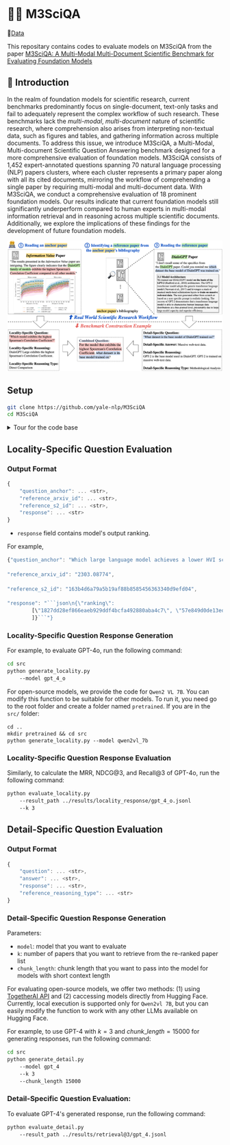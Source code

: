 # 🧑‍🔬 M3SciQA

<!-- 🏠[Home](https://) |  -->
🤗[Data](https://huggingface.co/datasets/yale-nlp/M3SciQA)

This repositary contains codes to evaluate models on M3SciQA from the paper [M3SciQA: A Multi-Modal Multi-Document Scientific Benchmark for Evaluating Foundation Models](https://)

## 👋 Introduction
In the realm of foundation models for scientific research, current benchmarks predominantly focus on single-document, text-only tasks and fail to adequately represent the complex workflow of such research. These benchmarks lack the $\textit{multi-modal}$, $\textit{multi-document}$ nature of scientific research, where comprehension also arises from interpreting non-textual data, such as figures and tables, and gathering information across multiple documents. To address this issue, we introduce M3SciQA, a Multi-Modal, Multi-document Scientific Question Answering benchmark designed for a more comprehensive evaluation of foundation models. M3SciQA consists of 1,452 expert-annotated questions spanning 70 natural language processing (NLP) papers clusters, where each cluster represents a primary paper along with all its cited documents, mirroring the workflow of comprehending a single paper by requiring multi-modal and multi-document data. With M3SciQA, we conduct a comprehensive evaluation of 18 prominent foundation models. Our results indicate that current foundation models still significantly underperform compared to human experts in multi-modal information retrieval and in reasoning across multiple scientific documents. Additionally, we explore the implications of these findings for the development of future foundation models. 

![Overview of M3SciQA benchmark](figures/overview.png)


## Setup 
```bash
git clone https://github.com/yale-nlp/M3SciQA
cd M3SciQA
```

<details>
<summary>Tour for the code base</summary>

```
.
├── data/
│   ├── locality.jsonl
│   ├── combined_test.jsonl
│   ├── combined_val.jsonl
│   ├── locality/
|   |   ├── 2310.04988
|   |       └── HVI_figure.png
|   |   ├── 2310.05030
|   |       └── diversity_score.png
|   |   ...
├── src/
│   ├── data_utils.py
│   ├── evaluate_detail.py
│   ├── evaluate_locality.py
│   ├── generate_detail.py
│   ├── generate_locality.py
│   ├── models_w_vision.py
│   ├── models_wo_vision.py
│   ├── README.md
├── results/
│   ├── locality_response/
│   ├── retrieval@1/
│   ├── retrieval@2/
│   ├── retrieval@3/
│   ├── retrieval@4/
│   ├── retrieval@5/
├── paper_cluster_S2_content.json
├── paper_cluster_S2.json
├── paper_full_content.json
├── retrieval_paper.json
├── README.md
└── .gitignore
```

- `data` folder contains locality-specific questions, combined question validation, and combined question test. Answers, explanations, and evidence for the test split are set to `null` to prevent testing data from leaking to the public. 
- `data/locality/` folder contains all images used to compose locality-specific questions. 
- `results/` contains evaluation results under different settings.
- `src/generate_locality.py`: script for generating responses for locality-specific questions.
- `src/evaluate_locality.py`: script for evaluating responses for locality-specific questions.
- `src/generate_detail.py`: script for generating responses for detail-specific questions.
- `src/evaluate_detail.py`: script for evaluating responses for detail-specific questions.
- For locality reasoning types, we use the mapping:
```js
{
    "1": Comparison
    "2": Data Extraction 
    "3": Location
    "4": Visual Understanding
}
```
</details>

## Locality-Specific Question Evaluation
### Output Format
```js
{
    "question_anchor": ... <str>, 
    "reference_arxiv_id": ... <str>, 
    "reference_s2_id": ... <str>, 
    "response": ... <str>
}
```
- `response` field contains model's output ranking.

For example, 
```js
{"question_anchor": "Which large language model achieves a lower HVI score than OPT but a higher HVI score than Alpaca?", 

"reference_arxiv_id": "2303.08774", 

"reference_s2_id": "163b4d6a79a5b19af88b8585456363340d9efd04", 

"response": "```json\n{\"ranking\":             
        [\"1827dd28ef866eaeb929ddf4bcfa492880aba4c7\", \"57e849d0de13ed5f91d086936296721d4ff75a75\", \"2b2591c151efc43e8836a5a6d17e44c04bb68260\", \"62b322b0bead56d6a252a2e24de499ea8385ad7f\", \"964bd39b546f0f6625ff3b9ef1083f797807ef2e\", \"597d9134ffc53d9c3ba58368d12a3e4d24893bf0\"
        ]}```"}
```

### Locality-Specific Question Response Generation
For example, to evaluate GPT-4o, run the following command:
```bash
cd src 
python generate_locality.py 
    --model gpt_4_o
```

For open-source models, we provide the code for `Qwen2 VL 7B`. You can modify this function to be suitable for other models. To run it, you need go to the root folder and create a folder named `pretrained`. If you are in the `src/` folder:

```
cd ..
mkdir pretrained && cd src
python generate_locality.py --model qwen2vl_7b
```

### Locality-Specific Question Response Evaluation
Similarly, to calculate the MRR, NDCG@3, and Recall@3 of GPT-4o, run the following command:
```bash
python evaluate_locality.py  
    --result_path ../results/locality_response/gpt_4_o.jsonl 
    --k 3
```

## Detail-Specific Question Evaluation

### Output Format 
```js
{
    "question": ... <str>, 
    "answer": ... <str>, 
    "response": ... <str>, 
    "reference_reasoning_type": ... <str>
}
```
### Detail-Specific Question Response Generation
Parameters:
- `model`: model that you want to evaluate
- `k`: number of papers that you want to retrieve from the re-ranked paper list
- `chunk_length`: chunk length that you want to pass into the model for models with short context length

For evaluating open-source models, we offer two methods: (1) using [TogetherAI API](https://api.together.xyz/signin) and (2) caccessing models directly from Hugging Face. 
Currently, local execution is supported only for `Qwen2vl 7B`, but you can easily modify the function to work with any other LLMs available on Hugging Face.

For example, to use GPT-4 with $k=3$ and $chunk\_length = 15000$ for generating responses, run the following command:
```bash
cd src
python generate_detail.py 
    --model gpt_4 
    --k 3 
    --chunk_length 15000
```


### Detail-Specific Question Evaluation:
To evaluate GPT-4's generated response, run the following command:

```bash
python evaluate_detail.py 
    --result_path ../results/retrieval@3/gpt_4.jsonl
```

